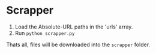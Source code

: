 # Scrapper

1. Load the Absolute-URL paths in the 'urls' array.
2. Run `python scrapper.py`

Thats all, files will be downloaded into the `scrapper` folder.
